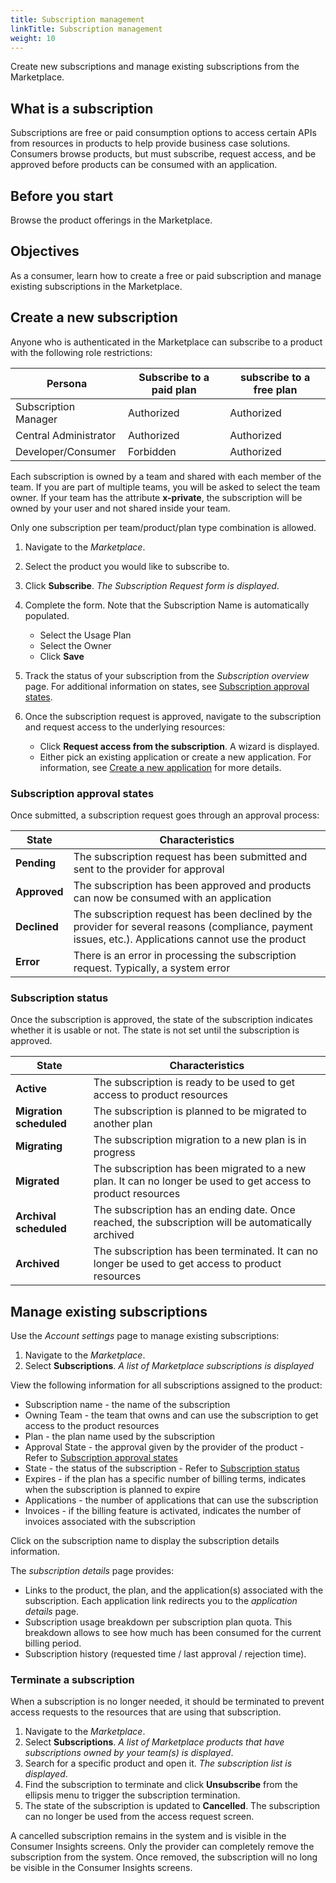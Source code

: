 ```yaml
---
title: Subscription management
linkTitle: Subscription management
weight: 10
---
```


Create new subscriptions and manage existing subscriptions from the Marketplace.

## What is a subscription

Subscriptions are free or paid consumption options to access certain APIs from resources in products to help provide business case solutions. Consumers browse products, but must subscribe, request access, and be approved before products can be consumed with an application.

## Before you start

Browse the product offerings in the Marketplace.

## Objectives

As a consumer, learn how to create a free or paid subscription and manage existing subscriptions in the Marketplace.

## Create a new subscription

Anyone who is authenticated in the Marketplace can subscribe to a product with the following role restrictions:

| Persona               | Subscribe to a paid plan | subscribe to a free plan |
|-----------------------|--------------------------|--------------------------|
| Subscription Manager  | Authorized               | Authorized               |
| Central Administrator | Authorized               | Authorized               |
| Developer/Consumer    | Forbidden                | Authorized               |

Each subscription is owned by a team and shared with each member of the team. If you are part of multiple teams, you will be asked to select the team owner. If your team has the attribute **x-private**, the subscription will be owned by your user and not shared inside your team.

Only one subscription per team/product/plan type combination is allowed.

1. Navigate to the *Marketplace*.
2. Select the product you would like to subscribe to.
3. Click **Subscribe**. *The Subscription Request form is displayed*.
4. Complete the form. Note that the Subscription Name is automatically populated.

    * Select the Usage Plan
    * Select the Owner
    * Click **Save**

5. Track the status of your subscription from the *Subscription overview* page. For additional information on states, see [Subscription approval states](#subscription-approval-states).
6. Once the subscription request is approved, navigate to the subscription and request access to the underlying resources:

    * Click **Request access from the subscription**. A wizard is displayed.
    * Either pick an existing application or create a new application. For information, see [Create a new application](/docs/manage_marketplace/consumer_experience/application_management#create-a-new-application) for more details.

### Subscription approval states

Once submitted, a subscription request goes through an approval process:

| State         | Characteristics                                                             |
|---------------|-----------------------------------------------------------------------------|
| **Pending**   | The subscription request has been submitted and sent to the provider for approval |
| **Approved**  | The subscription has been approved and products can now be consumed with an application |
| **Declined**  | The subscription request has been declined by the provider for several reasons (compliance, payment issues, etc.). Applications cannot use the product |
| **Error**     | There is an error in processing the subscription request. Typically, a system error |

### Subscription status

Once the subscription is approved, the state of the subscription indicates whether it is usable or not. The state is not set until the subscription is approved.

| State                   | Characteristics                                                                                             |
|-------------------------|-------------------------------------------------------------------------------------------------------------|
| **Active**              | The subscription is ready to be used to get access to product resources                                      |
| **Migration scheduled** | The subscription is planned to be migrated to another plan                                                  |
| **Migrating**           | The subscription migration to a new plan is in progress                                                     |
| **Migrated**            | The subscription has been migrated to a new plan. It can no longer be used to get access to product resources |
| **Archival scheduled**  | The subscription has an ending date. Once reached, the subscription will be automatically archived       |
| **Archived**            | The subscription has been terminated. It can no longer be used to get access to product resources          |

## Manage existing subscriptions

Use the *Account settings* page to manage existing subscriptions:

1. Navigate to the *Marketplace*.
2. Select **Subscriptions**. *A list of Marketplace subscriptions is displayed*

View the following information for all subscriptions assigned to the product:

* Subscription name - the name of the subscription
* Owning Team - the team that owns and can use the subscription to get access to the product resources
* Plan - the plan name used by the subscription
* Approval State - the approval given by the provider of the product - Refer to [Subscription approval states](#subscription-approval-states)
* State - the status of the subscription - Refer to [Subscription status](#subscription-status)
* Expires - if the plan has a specific number of billing terms, indicates when the subscription is planned to expire
* Applications - the number of applications that can use the subscription
* Invoices - if the billing feature is activated, indicates the number of invoices associated with the subscription 

Click on the subscription name to display the subscription details information.

The *subscription details* page provides: 

* Links to the product, the plan, and the application(s) associated with the subscription. Each application link redirects you to the *application details* page. 
* Subscription usage breakdown per subscription plan quota. This breakdown allows to see how much has been consumed for the current billing period. 
* Subscription history (requested time / last approval / rejection time).

### Terminate a subscription

When a subscription is no longer needed, it should be terminated to prevent access requests to the resources that are using that subscription.

1. Navigate to the *Marketplace*.
2. Select **Subscriptions**. *A list of Marketplace products that have subscriptions owned by your team(s) is displayed*.
3. Search for a specific product and open it. *The subscription list is displayed*.
4. Find the subscription to terminate and click **Unsubscribe** from the ellipsis menu to trigger the subscription termination.
5. The state of the subscription is updated to **Cancelled**. The subscription can no longer be used from the access request screen.

A cancelled subscription remains in the system and is visible in the Consumer Insights screens. Only the provider can completely remove the subscription from the system. Once removed, the subscription will no long be visible in the Consumer Insights screens.
